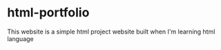 # html-portfolio
This website is a simple html project website built when I'm learning html language

